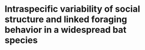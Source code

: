 # Intraspecific variability of social structure and linked foraging behavior in a widespread bat species
